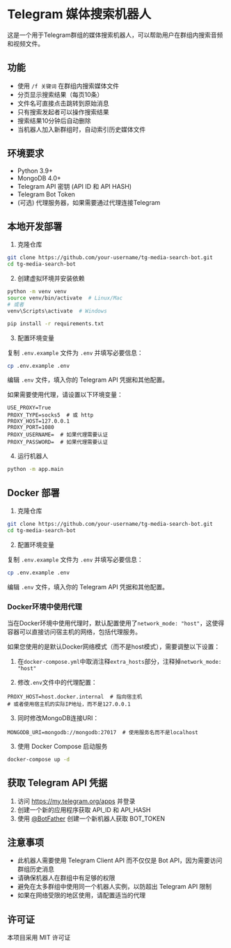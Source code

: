 # Telegram 媒体搜索机器人

这是一个用于Telegram群组的媒体搜索机器人，可以帮助用户在群组内搜索音频和视频文件。

## 功能

- 使用 `/f 关键词` 在群组内搜索媒体文件
- 分页显示搜索结果（每页10条）
- 文件名可直接点击跳转到原始消息
- 只有搜索发起者可以操作搜索结果
- 搜索结果10分钟后自动删除
- 当机器人加入新群组时，自动索引历史媒体文件

## 环境要求

- Python 3.9+
- MongoDB 4.0+
- Telegram API 密钥 (API ID 和 API HASH)
- Telegram Bot Token
- (可选) 代理服务器，如果需要通过代理连接Telegram

## 本地开发部署

1. 克隆仓库

```bash
git clone https://github.com/your-username/tg-media-search-bot.git
cd tg-media-search-bot
```

2. 创建虚拟环境并安装依赖 

```bash
python -m venv venv
source venv/bin/activate  # Linux/Mac
# 或者
venv\Scripts\activate  # Windows

pip install -r requirements.txt
```

3. 配置环境变量

复制 `.env.example` 文件为 `.env` 并填写必要信息：

```bash
cp .env.example .env
```

编辑 `.env` 文件，填入你的 Telegram API 凭据和其他配置。

如果需要使用代理，请设置以下环境变量：
```
USE_PROXY=True
PROXY_TYPE=socks5  # 或 http
PROXY_HOST=127.0.0.1
PROXY_PORT=1080
PROXY_USERNAME=  # 如果代理需要认证
PROXY_PASSWORD=  # 如果代理需要认证
```

4. 运行机器人

```bash
python -m app.main
```

## Docker 部署

1. 克隆仓库

```bash
git clone https://github.com/your-username/tg-media-search-bot.git
cd tg-media-search-bot
```

2. 配置环境变量

复制 `.env.example` 文件为 `.env` 并填写必要信息：

```bash
cp .env.example .env
```

编辑 `.env` 文件，填入你的 Telegram API 凭据和其他配置。

### Docker环境中使用代理

当在Docker环境中使用代理时，默认配置使用了`network_mode: "host"`，这使得容器可以直接访问宿主机的网络，包括代理服务。

如果您使用的是默认Docker网络模式（而不是host模式），需要调整以下设置：

1. 在`docker-compose.yml`中取消注释`extra_hosts`部分，注释掉`network_mode: "host"`

2. 修改`.env`文件中的代理配置：
```
PROXY_HOST=host.docker.internal  # 指向宿主机
# 或者使用宿主机的实际IP地址，而不是127.0.0.1
```

3. 同时修改MongoDB连接URI：
```
MONGODB_URI=mongodb://mongodb:27017  # 使用服务名而不是localhost
```

3. 使用 Docker Compose 启动服务

```bash
docker-compose up -d
```

## 获取 Telegram API 凭据

1. 访问 https://my.telegram.org/apps 并登录
2. 创建一个新的应用程序获取 API_ID 和 API_HASH
3. 使用 [@BotFather](https://t.me/BotFather) 创建一个新机器人获取 BOT_TOKEN

## 注意事项

- 此机器人需要使用 Telegram Client API 而不仅仅是 Bot API，因为需要访问群组历史消息
- 请确保机器人在群组中有足够的权限
- 避免在太多群组中使用同一个机器人实例，以防超出 Telegram API 限制
- 如果在网络受限的地区使用，请配置适当的代理

## 许可证

本项目采用 MIT 许可证
